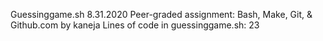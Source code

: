 Guessinggame.sh
8.31.2020
Peer-graded assignment: Bash, Make, Git, & Github.com by kaneja
 Lines of  code in guessinggame.sh:
23
